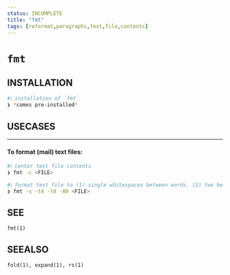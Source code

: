 ```yaml
---
status: INCOMPLETE
title: "fmt"
tags: [reformat,paragraphs,text,file,contents]
---
```


# `fmt`

## INSTALLATION


```bash
#ℹ︎ installation of `fmt`
❯ *comes pre-installed*
```


## USECASES

----
#### To format (mail) text files:


```bash
#ℹ︎ center text file contents
❯ fmt -c <FILE>
```



```bash
#ℹ︎ format text file to (1) single whitespaces between words, (2) two between sentences, specified tabs width (4), preserve/convert spaces, and specified (80) maximum line column width
❯ fmt -s -t4 -l0 -80 <FILE>
```



## SEE

    fmt(1)

## SEEALSO

    fold(1), expand(1), rs(1)

